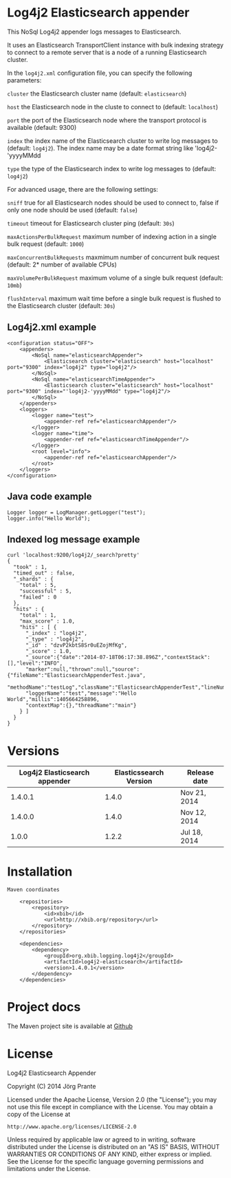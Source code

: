 # Log4j2 Elasticsearch appender

This NoSql Log4j2 appender logs messages to Elasticsearch. 

It uses an Elasticsearch TransportClient instance with bulk indexing strategy to connect to a remote server 
that is a node of a running Elasticsearch cluster.

In the `log4j2.xml` configuration file, you can specify the following parameters:

`cluster` the Elasticsearch cluster name (default: `elasticsearch`)

`host` the Elasticsearch node in the cluste to connect to (default: `localhost`)

`port` the port of the Elasticsearch node where the transport protocol is available (default: 9300)

`index` the index name of the Elasticsearch cluster to write log messages to (default: `log4j2`). 
The index name may be a date format string like 'log4j2-'yyyyMMdd

`type` the type of the Elasticsearch index to write log messages to (default: `log4j2`)

For advanced usage, there are the following settings:

`sniff` true for all Elasticsearch nodes should be used to connect to, false if only one node should be used (default: `false`)

`timeout` timeout for Elasticsearch cluster ping (default: `30s`)

`maxActionsPerBulkRequest` maximum number of indexing action in a single bulk request (default: `1000`)

`maxConcurrentBulkRequests` maxmimum number of concurrent bulk request (default: 2* number of available CPUs)

`maxVolumePerBulkRequest` maximum volume of a single bulk request (default: `10mb`)

`flushInterval` maximum wait time before a single bulk request is flushed to the Elasticsearch cluster (default: `30s`)

## Log4j2.xml example

    <configuration status="OFF">
        <appenders>
            <NoSql name="elasticsearchAppender">
                <Elasticsearch cluster="elasticsearch" host="localhost" port="9300" index="log4j2" type="log4j2"/>
            </NoSql>
            <NoSql name="elasticsearchTimeAppender">
                <Elasticsearch cluster="elasticsearch" host="localhost" port="9300" index="'log4j2-'yyyyMMdd" type="log4j2"/>
            </NoSql>
        </appenders>
        <loggers>
            <logger name="test">
                <appender-ref ref="elasticsearchAppender"/>
            </logger>
            <logger name="time">
                <appender-ref ref="elasticsearchTimeAppender"/>
            </logger>
            <root level="info">
                <appender-ref ref="elasticsearchAppender"/>
            </root>
        </loggers>
    </configuration>

## Java code example

    Logger logger = LogManager.getLogger("test");
    logger.info("Hello World");

## Indexed log message example

    curl 'localhost:9200/log4j2/_search?pretty'
    {
      "took" : 1,
      "timed_out" : false,
      "_shards" : {
        "total" : 5,
        "successful" : 5,
        "failed" : 0
      },
      "hits" : {
        "total" : 1,
        "max_score" : 1.0,
        "hits" : [ {
          "_index" : "log4j2",
          "_type" : "log4j2",
          "_id" : "dzvP2kbtS8Sr0uEZojMfKg",
          "_score" : 1.0,
          "_source":{"date":"2014-07-18T06:17:38.896Z","contextStack":[],"level":"INFO",
          "marker":null,"thrown":null,"source":{"fileName":"ElasticsearchAppenderTest.java",
          "methodName":"testLog","className":"ElasticsearchAppenderTest","lineNumber":11},
          "loggerName":"test","message":"Hello World","millis":1405664258896,
          "contextMap":{},"threadName":"main"}
        } ]
      }
    }    


# Versions

| Log4j2 Elasticsearch appender   | Elasticssearch Version | Release date |
| --------------------------------| -----------------------|--------------|
| 1.4.0.1                         | 1.4.0                  | Nov 21, 2014 |
| 1.4.0.0                         | 1.4.0                  | Nov 12, 2014 |
| 1.0.0                           | 1.2.2                  | Jul 18, 2014 |


# Installation

    Maven coordinates
    
        <repositories>
            <repository>
                <id>xbib</id>
                <url>http://xbib.org/repository</url>
            </repository>
        </repositories>

        <dependencies>
            <dependency>
                <groupId>org.xbib.logging.log4j2</groupId>
                <artifactId>log4j2-elasticsearch</artifactId>
                <version>1.4.0.1</version>
            </dependency>
        </dependencies>


# Project docs

The Maven project site is available at [Github](http://jprante.github.io/log4j2-elasticsearch)

# License

Log4j2 Elasticsearch Appender

Copyright (C) 2014 Jörg Prante

Licensed under the Apache License, Version 2.0 (the "License");
you may not use this file except in compliance with the License.
You may obtain a copy of the License at

    http://www.apache.org/licenses/LICENSE-2.0

Unless required by applicable law or agreed to in writing, software
distributed under the License is distributed on an "AS IS" BASIS,
WITHOUT WARRANTIES OR CONDITIONS OF ANY KIND, either express or implied.
See the License for the specific language governing permissions and
limitations under the License.

